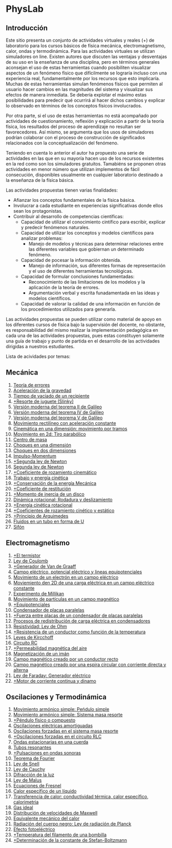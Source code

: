# PhysLab

## Introducción

Este sitio presenta un conjunto de actividades virtuales y reales (+) de laboratorio para los cursos básicos de fı́sica mecánica, 
electromagnetismo, calor, ondas y termodinámica.
Para las actividades virtuales se utilizan simuladores on line. 
Existen autores que discuten las ventajas y desventajas de su uso en la enseñanza de una disciplina, pero en términos 
generales aconsejan el uso de estas herramientas cuando posibiliten visualizar aspectos de un fenómeno fı́sico que difı́cilmente 
se lograrı́a incluso con una experiencia real, fundamentalmente por los recursos que esto implicarı́a.
Muchas de estas herramientas simulan fenómenos fı́sicos que permiten al usuario hacer cambios en las magnitudes del sistema y 
visualizar sus efectos de manera inmediata. Se deberı́a explotar el máximo estas posibilidades para predecir qué ocurrirá 
al hacer dichos cambios y explicar lo observado en términos de los conceptos fı́sicos involucrados. 

Por otra parte, si el uso de estas herramientas no está acompañado por actividades de cuestionamiento, reflexión y explicación 
a partir de la teorı́a fı́sica, los resultados del proceso de aprendizaje no resultan ser favorecedores.
Así mismo, se argumenta que los usos de simuladores podrı́an colaborar con el proceso de construcción de significados relacionados 
con la conceptualización del fenómeno.

Teniendo en cuenta lo anterior el autor ha propuesto una serie de actividades en las que en su mayoría  hacen uso de los 
recursos existentes en la red como son los simuladores gratuitos. Tamabiéns se proponen otras actividades en menor número que 
utilizan implementos de fácil consecución,  disponibles usualmente en cualquier laboratorio destinado a la enseñanza de la física básica.

Las actividades propuestas tienen varias finalidades: 

- Afianzar los conceptos fundamentales de la fı́sica básica.
- Involucrar a cada estudiante en experiencias significativas donde ellos sean los protagonistas.
- Contribuir al desarrollo de competencias cientı́ficas:
  - Capacidad de utilizar el conocimiento cintífico para escribir, explicar y predecir fenómenos naturales. 
  - Capacidad de utilizar los conceptos y modelos científicos para analizar problemas:
    - Manejo de modelos y técnicas para determinar relaciones entre las diferentes variables que gobiernan un determinado fenómeno.
  - Capacidad de pocesar la información obtenida.
    - Manejo de información, sus diferentes formas de representación y el uso de diferentes herramientas tecnológicas.
  - Capacidad de formular conclusiones fundamentadas:
    - Reconocimiento de las limitaciones de los modelos y la aplicación de la teorı́a de errores.
    - Argumentación verbal y escrita funadamentada en las ideas y modelos científicos.
  - Capacidad de valorar la calidad de una información en función de los procedimientos utilizados para generarla.
  
Las actividades propuestas se pueden utilizar como material de apoyo en los diferentes cursos de física bajo la supervisión del docente,
no obstante, es responsabilidad del mismo realizar la implementación pedagógica en cada una de las actividades propuestas, 
pues estas constituyen solamente una guı́a de trabajo y punto de partida en el desarrollo de las actividades dirigidas a nuestros estudiantes.

Lista de acividades por temas:

## Mecánica

1. [Teoría de errores](https://lalgfisica.readthedocs.io/es/latest/Mechanics/005_Errors.html)
2. [Aceleración de la gravedad](https://lalgfisica.readthedocs.io/es/latest/Mechanics/010_Gravity.html)
3. [Tiempo de vaciado de un recipiente](https://lalgfisica.readthedocs.io/es/latest/Mechanics/015_Discharging_Tank.html)
4. [+Resorte de juguete (Slinky)](https://lalgfisica.readthedocs.io/es/latest/Mechanics/020_Slinky.html)
5. [Versión moderna del teorema II de Galileo](https://lalgfisica.readthedocs.io/es/latest/Mechanics/030_GalileoII.html)
6. [Versión moderna del teorema IV de Galileo](https://lalgfisica.readthedocs.io/es/latest/Mechanics/035_GalileoIV.html)
7. [Versión moderna del teorema V de Galileo](https://lalgfisica.readthedocs.io/es/latest/Mechanics/040_GalileoV.html#)
8. [Movimiento rectilíneo con aceleración constante](https://lalgfisica.readthedocs.io/es/latest/Mechanics/045_Mov_1D_a_constante.html)
9. [Cinemática en una dimensión: movimiento por tramos](https://lalgfisica.readthedocs.io/es/latest/Mechanics/050_Kinematic_1D_Tramos.html)
10. [Movimiento en 2d: Tiro parabólico](https://lalgfisica.readthedocs.io/es/latest/Mechanics/055_Mov_2D_Tiro_Parabolico.html)
11. [Centro de masa](https://lalgfisica.readthedocs.io/es/latest/Mechanics/060_Centro_de_Masa.html)
12. [Choques en una dimensión](https://lalgfisica.readthedocs.io/es/latest/Mechanics/065_Choques_1D.html)
13. [Choques en dos dimensiones](https://lalgfisica.readthedocs.io/es/latest/Mechanics/066_Choques_2D.html)
14. [Impulso-Momentum](https://lalgfisica.readthedocs.io/es/latest/Mechanics/070_Momentum_Impulse.html)
15. [+Segunda ley de Newton](https://lalgfisica.readthedocs.io/es/latest/Mechanics/075_NewtonC.html)
16. [Segunda ley de Newton](https://lalgfisica.readthedocs.io/es/latest/Mechanics/080_Newton_1.html#)
17. [+Coeficiente de rozamiento cinemático](https://lalgfisica.readthedocs.io/es/latest/Mechanics/090_Coeficiente_Rozamiento_Cinematico.html#)
18. [Trabajo y energía cinética](https://lalgfisica.readthedocs.io/es/latest/Mechanics/110_Trabajo_Energia.html)
19. [+Conservación de la energía Mecánica](https://lalgfisica.readthedocs.io/es/latest/Mechanics/115_Energy_Conservation.html)
20. [+Coeficiente de restitución](https://lalgfisica.readthedocs.io/es/latest/Mechanics/120_Coeficiente_Restitucion.html)
21. [+Momento de inercia de un disco](https://lalgfisica.readthedocs.io/es/latest/Mechanics/130_Moment_Inertia.html)
22. [Dinámica rotacional: Rodadura y deslizamiento](https://lalgfisica.readthedocs.io/es/latest/Mechanics/135_Rotation_Sliding.html)
23. [+Energía cinética rotacional](https://lalgfisica.readthedocs.io/es/latest/Mechanics/140_Rotational_Energy.html)
24. [+Coeficientes de rozamiento cinético y estático](https://lalgfisica.readthedocs.io/es/latest/Mechanics/145_Rotation_Kinetic_Static_Coeff.html)
25. [+Principio de Arquimedes](https://lalgfisica.readthedocs.io/es/latest/Mechanics/150_Arquimedes.html)
26. [Fluidos en un tubo en forma de U](https://lalgfisica.readthedocs.io/es/latest/Mechanics/160_Fluids_Tube.html)
27. [Sifón](https://lalgfisica.readthedocs.io/es/latest/Mechanics/170_Sifon.html)


## Electromagnetismo
1. [+El termistor](https://lalgfisica.readthedocs.io/es/latest/Electromagnetismo/010_Thermistor.html)
2. [Ley de Coulomb](https://lalgfisica.readthedocs.io/es/latest/Electromagnetismo/020_Coulomb_Law.html)
3. [+Generador de Van de Graaff](https://lalgfisica.readthedocs.io/es/latest/Electromagnetismo/025_Van_de_Graff.html)
4. [Campo eléctrico, potencial eléctrico y lineas equipotenciales](https://lalgfisica.readthedocs.io/es/latest/Electromagnetismo/030_EV_Dipole.html)
5. [Movimiento de un electrón en un campo eléctrico](https://lalgfisica.readthedocs.io/es/latest/Electromagnetismo/040_Move_q_E_1D.html)
6. [ Moviemiento den 2D de una carga eléctrica en un campo eléctrico constante](https://lalgfisica.readthedocs.io/es/latest/Electromagnetismo/050_Move_q_E_2D.html)
7. [Experimento de Millikan](https://lalgfisica.readthedocs.io/es/latest/Electromagnetismo/060_Millikan_Experiment.html)
8. [Movimiento de partículas en un campo magnético](https://lalgfisica.readthedocs.io/es/latest/Electromagnetismo/062_Move_q_B.html)
9. [+Equipotenciales](https://lalgfisica.readthedocs.io/es/latest/Electromagnetismo/065_Equipotentials.html)
10. [Condensador de placas paralelas](https://lalgfisica.readthedocs.io/es/latest/Electromagnetismo/070_Capacitance.html)
11. [+Fuerza entre placas de un condensador de placas paralelas](https://lalgfisica.readthedocs.io/es/latest/Electromagnetismo/075_Force_Plates.html)
12. [Procesos de redistribución de carga eléctrica en condensadores](https://lalgfisica.readthedocs.io/es/latest/Electromagnetismo/080_Charge_Discharge.html)
13. [Resistividad: Ley de Ohm](https://lalgfisica.readthedocs.io/es/latest/Electromagnetismo/090_Resistivity.html)
14. [+Resistencia de un conductor como función de la temperatura](https://lalgfisica.readthedocs.io/es/latest/Electromagnetismo/095_Resistance_Temperature.html)
15. [Leyes de Kircchoff](https://lalgfisica.readthedocs.io/es/latest/Electromagnetismo/100_Kircchoff_Laws.html)
16. [Circuito RC](https://lalgfisica.readthedocs.io/es/latest/Electromagnetismo/110_RC_Circuit.html)
17. [+Permeabilidad magnética del aire](https://lalgfisica.readthedocs.io/es/latest/Electromagnetismo/120_Permeability.html)
18. [Magnetización de un imán](https://lalgfisica.readthedocs.io/es/latest/Electromagnetismo/130_Magnetization.html)
19. [Campo magnético creado por un conductor recto](https://lalgfisica.readthedocs.io/es/latest/Electromagnetismo/140_B_Straight_Wire.html)
20. [ Campo magnético creado por una espira circular con corriente directa y alterna](https://lalgfisica.readthedocs.io/es/latest/Electromagnetismo/150_B_Loop.html)
21. [Ley de Faraday: Generador eléctrico](https://lalgfisica.readthedocs.io/es/latest/Electromagnetismo/160_Faraday.html)
22. [+Motor de corriente continua y dinamo](https://lalgfisica.readthedocs.io/es/latest/Electromagnetismo/170_Motor_DC.html)

## Oscilaciones y Termodinámica

1. [Movimiento armónico simple: Peńdulo simple](https://lalgfisica.readthedocs.io/es/latest/Oscilaciones_Termo/05_SHM_SimplePendulum.html)
2. [Movimiento armónico simple: Sistema masa resorte](https://lalgfisica.readthedocs.io/es/latest/Oscilaciones_Termo/10_SHM_SpringMass.html)
3. [+Péndulo físico o compuesto](https://lalgfisica.readthedocs.io/es/latest/Oscilaciones_Termo/11_Physical_Pendulum.html)
4. [Oscilaciones eléctricas amortiguadas](https://lalgfisica.readthedocs.io/es/latest/Oscilaciones_Termo/15_Damped_Oscillations.html)
5. [Oscilaciones forzadas en el sistema masa resorte](https://lalgfisica.readthedocs.io/es/latest/Oscilaciones_Termo/20_Forced_Oscillations.html)
6. [+Oscilaciones forzadas en el circuito RLC](https://lalgfisica.readthedocs.io/es/latest/Oscilaciones_Termo/22_Forced_Oscillations_RLC.html)
7. [Ondas estacionarias en una cuerda](https://lalgfisica.readthedocs.io/es/latest/Oscilaciones_Termo/25_Standing_Waves.html)
8. [Tubos resonantes](https://lalgfisica.readthedocs.io/es/latest/Oscilaciones_Termo/30_Tubos_Resonantes.html)
9. [+Pulsaciones en ondas sonoras](https://lalgfisica.readthedocs.io/es/latest/Oscilaciones_Termo/35_Beats.html)
10. [Teorema de Fourier](https://lalgfisica.readthedocs.io/es/latest/Oscilaciones_Termo/40_Fourier.html)
11. [Ley de Snell](https://lalgfisica.readthedocs.io/es/latest/Oscilaciones_Termo/41_Snell.html)
12. [Ley de Cauchy](https://lalgfisica.readthedocs.io/es/latest/Oscilaciones_Termo/42_Cauchy_Law.html)
13. [Difracción de la luz](https://lalgfisica.readthedocs.io/es/latest/Oscilaciones_Termo/46_Diffraction_1_Slit.html)
14. [Ley de Malus](https://lalgfisica.readthedocs.io/es/latest/Oscilaciones_Termo/48_Malus.html)
15. [Ecuaciones de Fresnel](https://lalgfisica.readthedocs.io/es/latest/Oscilaciones_Termo/49_Fresnel_Equations.html)
16. [Calor específico de un líquido](https://lalgfisica.readthedocs.io/es/latest/Oscilaciones_Termo/50_Specific_Heat.html)
17. [Transferencia de calor: conductividad térmica, calor específico, calorimetria](https://lalgfisica.readthedocs.io/es/latest/Oscilaciones_Termo/55_Heat_Transfer.html)
18. [Gas ideal](https://lalgfisica.readthedocs.io/es/latest/Oscilaciones_Termo/60_Ideal_Gas.html)
19. [Distribución de velocidades de Maxwell](https://lalgfisica.readthedocs.io/es/latest/Oscilaciones_Termo/65_Maxwell_Distribution.html)
20. [Equivalente mecánico del calor](https://lalgfisica.readthedocs.io/es/latest/Oscilaciones_Termo/70_Heat_Mechanical_Equivalent.html)
21. [Radiación del cuerpo negro: Ley de radiación de Planck](https://lalgfisica.readthedocs.io/es/latest/Oscilaciones_Termo/75_Blackbody.html)
22. [Efecto fotoeléctrico](https://lalgfisica.readthedocs.io/es/latest/Oscilaciones_Termo/80_PhotoElectricEffect.html)
23. [+Temperatura del filamento de una bombilla](https://lalgfisica.readthedocs.io/es/latest/Oscilaciones_Termo/85_Filament_Temperature.html)
24. [+Determinación de la constante de Stefan-Boltzmann](https://lalgfisica.readthedocs.io/es/latest/Oscilaciones_Termo/90_Stefan_Boltzmann.html)


